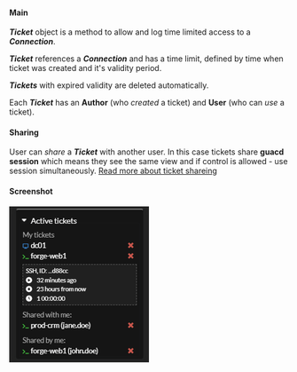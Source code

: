 #### Main
_**Ticket**_ object is a method to allow and log time limited access to a _**Connection**_.

_**Ticket**_ references a _**Connection**_ and has a time limit, defined by time when ticket was created and it's validity period.

_**Tickets**_ with expired validity are deleted automatically. 

Each _**Ticket**_ has an **Author** (who _created_ a ticket) and **User** (who can _use_ a ticket).

#### Sharing
User can _share_ a _**Ticket**_ with another user. In this case tickets share **guacd session** which means they see the same view and if control is allowed - use session simultaneously. [Read more about ticket shareing](../features/ticket-sharing.md)

#### Screenshot
![Ticket list screenshot](../img/guacozy-demo-ticket-list.png "Ticket list screenshot")